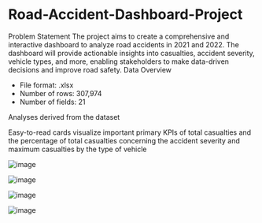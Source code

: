 # Road-Accident-Dashboard-Project
Problem Statement
The project aims to create a comprehensive and interactive dashboard to analyze road accidents in 2021 and 2022. The dashboard will provide actionable insights into casualties, accident severity, vehicle types, and more, enabling stakeholders to make data-driven decisions and improve road safety.
Data Overview

- File format: .xlsx
- Number of rows: 307,974
- Number of fields: 21

Analyses derived from the dataset

Easy-to-read cards visualize important primary KPIs of total casualties and the percentage of total casualties concerning the accident severity and maximum casualties by the type of vehicle

![image](https://github.com/user-attachments/assets/14510ec8-e57b-4a71-9bc3-1f6138dbdce4)

![image](https://github.com/user-attachments/assets/bfeaec0f-9b7d-466c-b0ae-0d2e203b2a65)

![image](https://github.com/user-attachments/assets/9445bec4-9131-4613-99cb-5d971f830351)

![image](https://github.com/user-attachments/assets/b970b0eb-126d-4ae8-8222-f7fcee3ef71b)






     








